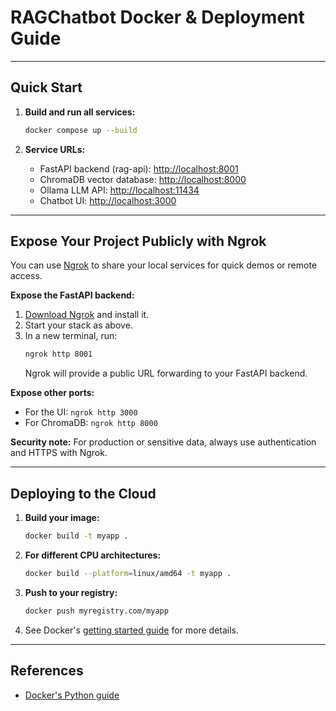 
# RAGChatbot Docker & Deployment Guide

---

## Quick Start

1. **Build and run all services:**
   ```sh
   docker compose up --build
   ```

2. **Service URLs:**
   - FastAPI backend (rag-api): [http://localhost:8001](http://localhost:8001)
   - ChromaDB vector database: [http://localhost:8000](http://localhost:8000)
   - Ollama LLM API: [http://localhost:11434](http://localhost:11434)
   - Chatbot UI: [http://localhost:3000](http://localhost:3000)

---

## Expose Your Project Publicly with Ngrok

You can use [Ngrok](https://ngrok.com/) to share your local services for quick demos or remote access.

**Expose the FastAPI backend:**
1. [Download Ngrok](https://ngrok.com/download) and install it.
2. Start your stack as above.
3. In a new terminal, run:
   ```sh
   ngrok http 8001
   ```
   Ngrok will provide a public URL forwarding to your FastAPI backend.

**Expose other ports:**
   - For the UI: `ngrok http 3000`
   - For ChromaDB: `ngrok http 8000`

**Security note:** For production or sensitive data, always use authentication and HTTPS with Ngrok.

---

## Deploying to the Cloud

1. **Build your image:**
   ```sh
   docker build -t myapp .
   ```
2. **For different CPU architectures:**
   ```sh
   docker build --platform=linux/amd64 -t myapp .
   ```
3. **Push to your registry:**
   ```sh
   docker push myregistry.com/myapp
   ```
4. See Docker's [getting started guide](https://docs.docker.com/go/get-started-sharing/) for more details.

---

## References
- [Docker's Python guide](https://docs.docker.com/language/python/)